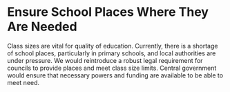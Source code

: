 Ensure School Places Where They Are Needed
==========================================

Class sizes are vital for quality of education. Currently, there is a 
shortage of school places, particularly in primary schools, and local 
authorities are under pressure. We would reintroduce a robust legal 
requirement for councils to provide places and meet class size limits. 
Central government would ensure that necessary powers and funding are 
available to be able to meet need. 